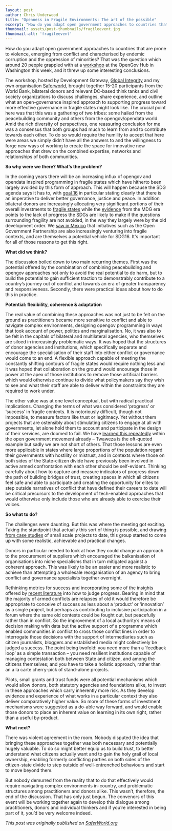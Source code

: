 ```yaml
---
layout: post
author: Chris Underwood
title: "Openness in Fragile Environments: The art of the possible"
excerpt: "How do you adapt open government approaches to countries that are prone to violence, emerging from conflict..."
thumbnail: assets/post-thumbnails/fragileevent.jpg
thumbnail-alt: 'fragileevent'
---
```


How do you adapt open government approaches to countries that are prone to violence, emerging from conflict and characterised by endemic corruption and the oppression of minorities? That was the question which around 20 people grappled with at a [workshop](https://www.eventbrite.com/e/openness-in-fragile-environments-workshop-tickets-20065208579) at the OpenGov Hub in Washington this week, and it threw up some interesting conclusions. 

The workshop, hosted by Development Gateway, [Global Integrity](https://www.globalintegrity.org) and my own organisation [Saferworld](http://www.saferworld.org.uk/), brought together 15-20 participants from the World Bank, bilateral donors and relevant DC-based think tanks and civil society organizations to discuss challenges, share experience, and outline what an open-governance inspired approach to supporting progress toward more effective governance in fragile states might look like. The crucial point here was that this was a gathering of two tribes: some hailed from the peacebuilding community and others from the opengov/opendata world. Amid the rich diversity of perspectives, one reassuring conclusion for me was a consensus that both groups had much to learn from and to contribute towards each other. To do so would require the humility to accept that here were areas we simply didn’t have all the answers to and the willingness to forge new ways of working to create the space for innovative new approaches that drew on the combined expertise, networks and relationships of both communities.

**So why were we there? What’s the problem?**

In the coming years there will be an increasing influx of opengov and opendata inspired programming in fragile states which have hitherto been largely avoided by this form of approach. This will happen because the SDG agenda says it has to, with [goal 16](http://www.undp.org/content/undp/en/home/sdgoverview/post-2015-development-agenda/goal-16.html) in particular stating clearly that there is an imperative to deliver better governance, justice and peace. In addition bilateral donors are increasingly allocating very significant portions of their overall investments to [fragile states](https://www.gov.uk/government/policies/conflict-in-fragile-states) while the [evidence](http://web.worldbank.org/WBSITE/EXTERNAL/EXTDEC/EXTRESEARCH/EXTWDRS/0,,contentMDK:23252415~pagePK:478093~piPK:477627~theSitePK:477624,00.html) from the MDG era points to the lack of progress the SDGs are likely to make if the questions surrounding fragility are not avoided, in the way they largely were by the old development order. We [saw in Mexico](http://www.chrisunderwoodsblog.com/2015/11/ogp-inclusive-movement-that-counts-what.html) that initiatives such as the Open Government Partnership are also increasingly venturing into fragile contexts, and are themselves a potential vehicle for SDG16. It's important for all of those reasons to get this right. 

**What did we think?** 

The discussion boiled down to two main recurring themes. First was the potential offered by the combination of combining peacebuilding and opengov approaches not only to avoid the real potential to do harm, but to build the potential to gain sufficient traction to demonstrably contribute to a country’s journey out of conflict and towards an era of greater transparency and responsiveness. Secondly, there were practical ideas about how to do this in practice. 

**Potential: flexibility, coherence & adaptation** 

The real value of combining these approaches was not just to be felt on the ground as practitioners became more sensitive to conflict and able to navigate complex environments, designing opengov programming in ways that took account of power, politics and marginalisation. No, it was also to be felt in the capitals of bilateral and multilateral agencies, who themselves are siloed in increasingly problematic ways. It was hoped that the structures of donor agencies and institutions, which specifically separate and encourage the specialisation of their staff into either conflict or governance would come to an end. A flexible approach capable of meeting the constantly shifting contours of fragile states would require nothing less and it was hoped that collaboration on the ground would encourage those in power at the apex of those institutions to remove those artificial barriers which would otherwise continue to divide what policymakers say they wish to see and what their staff are able to deliver within the constraints they are required to work under. 

The other value was at one level conceptual, but with radical practical implications. Changing the terms of what was considered ‘progress’ or ‘success’ in fragile contexts. It is notoriously difficult, though not impossible, to measure factors like trust or legitimacy. Yet without them projects that are ostensibly about stimulating citizens to engage at all with governments, let alone hold them to account and participate in the design of their services, are doomed to fail. We have [learned this repeatedly](http://www.chrisunderwoodsblog.com/2014/03/transparency-learning-limits-power.html) within the open government movement already – Twaweza is the oft-quoted example but sadly we are not short of others. That those lessons are even more applicable in states where large proportions of the population regard their governments with hostility or mistrust, and in contexts where those on both sides of the State-citizen divide have previously been involved in active armed confrontation with each other should be self-evident. Thinking carefully about how to capture and measure indicators of progress down the path of building bridges of trust, creating spaces in which all citizens feel safe and able to participate and creating the opportunity for elites to step outside narratives of conflict that have defined their careers to date will be critical precursors to the development of tech-enabled approaches that would otherwise only include those who are already able to exercise their voices.

**So what to do?** 

The challenges were daunting. But this was where the meeting got exciting. Taking the standpoint that actually this sort of thing is possible, and drawing [from case studies](https://www.youtube.com/watch?v=4EmUH35Xlas) of small scale projects to date, this group started to come up with some realistic, achievable and practical changes. 

Donors in particular needed to look at how they could change an approach to the procurement of suppliers which encouraged the balkanisation of organisations into niche specialisms that in turn mitigated against a coherent approach. This was likely to be an easier and more realistic to achieve than attempting a wholesale reorganisation of an agency to bring conflict and governance specialists together overnight.

Rethinking metrics for success and incorporating some of the insights offered by [recent literature](http://papers.ssrn.com/sol3/papers.cfm?abstract_id=1830293) into how to judge progress. Bearing in mind that the majority of armed conflicts are relapses of old it would therefore be appropriate to conceive of success as less about a ‘product’ or ‘innovation’ as a single project, but perhaps as contributing to inclusive participation in a forum where the same old contests could be fought out, but peacefully rather than in conflict. So the improvement of a local authority’s means of decision making with data but the active support of a programme which enabled communities in conflict to cross those conflict lines in order to interrogate those decisions with the support of intermediaries such as citizen journalists, bloggers and established media might collectively be judged a success. The point being twofold: you need more than a ‘feedback loop’ as a simple transaction – you need resilient institutions capable of managing contestation both between State and citizen, and among the citizens themselves; and you have to take a holistic approach, rather than an a la carte cherry-pick of stand-alone projects. 

Pilots, small grants and trust funds were all potential mechanisms which would allow donors, both statutory agencies and foundations alike, to invest in these approaches which carry inherently more risk. As they develop evidence and experience of what works in a particular context they also deliver comparatively higher value. So more of these forms of investment mechanisms were suggested as a do-able way forward, and would enable those donors to place an inherent value on learning in its own right, rather than a useful by-product.

**What next?** 

There was violent agreement in the room. Nobody disputed the idea that bringing these approaches together was both necessary and potentially hugely valuable. To do so might better equip us to build trust, to better understand what citizens actually want and to gain the holy grail of local ownership, enabling formerly conflicting parties on both sides of the citizen-state divide to step outside of well-entrenched behaviours and start to move beyond them. 

But nobody demurred from the reality that to do that effectively would require navigating complex environments in-country, and problematic structures among practitioners and donors alike. This wasn’t, therefore, the end of the discussion. That has only just begun. The convenors of this event will be working together again to develop this dialogue among practitioners, donors and individual thinkers and if you’re interested in being part of it, you’d be very welcome indeed.


*This post was originally published on [SaferWorld.org](http://www.saferworld.org.uk/news-and-views/blog-post/26-openness-in-fragile-environments-the-art-of-the-possible-#)*

